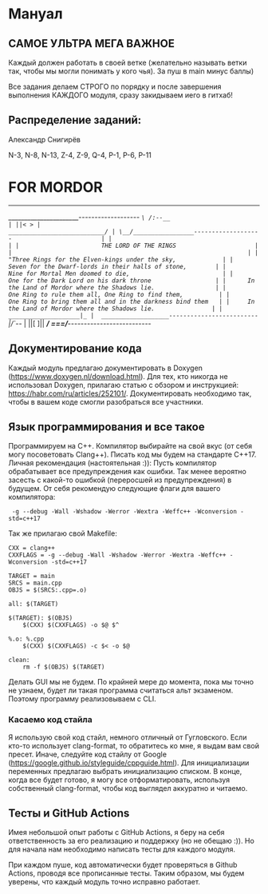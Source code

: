 # Мануал

## САМОЕ УЛЬТРА МЕГА ВАЖНОЕ

Каждый должен работать в своей ветке (желательно называть ветки так, чтобы мы могли понимать у кого чья). За пуш в main минус баллы)

Все задания делаем СТРОГО по порядку и после завершения выполнения КАЖДОГО модуля, сразу закидываем иего в гитхаб!

## Распределение заданий:


Александр Снигирёв

N-3, N-8, N-13, Z-4, Z-9, Q-4, P-1, P-6, P-11
# FOR MORDOR
 _______________________
   _______________________-------------------                       `\
 /:--__                                                              |
||< > |                                   ___________________________/
| \__/_________________-------------------                         |
|                                                                  |
 |                       THE LORD OF THE RINGS                      |
 |                                                                  |
 |      "Three Rings for the Elven-kings under the sky,             |
  |        Seven for the Dwarf-lords in their halls of stone,        |
  |      Nine for Mortal Men doomed to die,                          |
  |        One for the Dark Lord on his dark throne                  |
  |      In the Land of Mordor where the Shadows lie.                 |
   |       One Ring to rule them all, One Ring to find them,          |
   |       One Ring to bring them all and in the darkness bind them   |
   |     In the Land of Mordor where the Shadows lie.                |
  |                                              ____________________|_
  |  ___________________-------------------------                      `\
  |/`--_                                                                 |
  ||[ ]||                                            ___________________/
   \===/___________________--------------------------

## Документирование кода

Каждый модуль предлагаю документировать в Doxygen (https://www.doxygen.nl/download.html). Для тех, кто никогда не использовал Doxygen, прилагаю статью с обзором и инструкцией: https://habr.com/ru/articles/252101/. Документировать необходимо так, чтобы в вашем коде смогли разобраться все участники.

## Язык программирования и все такое

Программируем на C++. Компилятор выбирайте на свой вкус (от себя могу посоветовать Clang++). Писать код мы будем на стандарте C++17. Личная рекомендация (настоятельная :)): Пусть компилятор обрабатывает все предупреждения как ошибки. Так менее вероятно засесть с какой-то ошибкой (переросшей из предупреждения) в будущем. От себя рекомендую следующие флаги для вашего компилятора: 

```
 -g --debug -Wall -Wshadow -Werror -Wextra -Weffc++ -Wconversion -std=c++17
```

Так же прилагаю свой Makefile:

```
CXX = clang++
CXXFLAGS = -g --debug -Wall -Wshadow -Werror -Wextra -Weffc++ -Wconversion -std=c++17

TARGET = main
SRCS = main.cpp
OBJS = $(SRCS:.cpp=.o)

all: $(TARGET)

$(TARGET): $(OBJS)
	$(CXX) $(CXXFLAGS) -o $@ $^

%.o: %.cpp
	$(CXX) $(CXXFLAGS) -c $< -o $@

clean:
	rm -f $(OBJS) $(TARGET)
```

Делать GUI мы не будем. По крайней мере до момента, пока мы точно не узнаем, будет ли такая программа считаться альт экзаменом. Поэтому программу реализовываем с CLI. 

### Касаемо код стайла

Я использую свой код стайл, немного отличный от Гугловского. Если кто-то использует clang-format, то обратитесь ко мне, я выдам вам свой пресет. Иначе, следуйте код стайлу от Google (https://google.github.io/styleguide/cppguide.html). Для инициализации переменных предлагаю выбрать инициализацию списком. В конце, когда все будет готово, я могу все отформатировать, используя собственный clang-format, чтобы код выглядел аккуратно и читаемо.

## Тесты и GitHub Actions

Имея небольшой опыт работы с GitHub Actions, я беру на себя ответственность за его реализацию и поддержку (но не обещаю :)). Но для начала нам необходимо написать тесты для каждого модуля.

При каждом пуше, код автоматически будет проверяться в Github Actions, проводя все прописанные тесты. Таким образом, мы будем уверены, что каждый модуль точно исправно работает.
